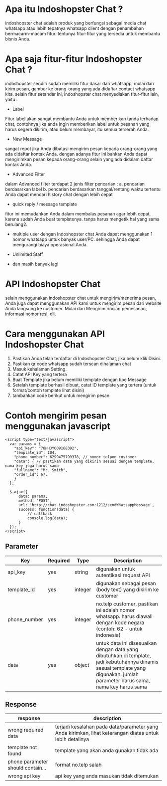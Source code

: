 # Apa itu Indoshopster Chat ?
indoshopster chat adalah produk yang berfungsi sebagai media chat whatsapp atau lebih tepatnya whatsapp client dengan penambahan bermacarm-macam fitur. tentunya fitur-fitur yang tersedia untuk membantu bisnis Anda.

# Apa saja fitur-fitur Indoshopster Chat ?
indoshopster sendiri sudah memiliki fitur dasar dari whatsapp, mulai dari kirim pesan, gambar ke orang-orang yang ada didaftar contact whatsapp kita. selain fitur setandar ini, indoshopster chat menyediakan fitur-fitur lain, yaitu :

- Label

Fitur label akan sangat membantu Anda untuk memberikan tanda terhadap chat, contohnya jika anda ingin memberikan label untuk pesanan yang harus segera dikirim, atau belum membayar, itu semua terserah Anda.


- New Message

sangat repot jika Anda dibatasi mengirim pesan kepada orang-orang yang ada didaftar kontak Anda. dengan adanya fitur ini bahkan Anda dapat mengirimkan pesan kepada orang-orang selain yang ada didalam daftar kontak Anda.


- Advanced Filter

dalam Advanced filter terdapat 2 jenis filter pencarian :
a. pencarian berdasarkan label
b. pencarian berdasarkan tanggal/rentang waktu tertentu
Anda dapat mencari history chat dengan lebih cepat


- quick reply / message template

fitur ini memudahkan Anda dalam membalas pesanan agar lebih cepat, karena sudah Anda buat templatenya. tanpa harus mengetik hal yang sama berulang2.

- multiple user
dengan Indoshopster chat Anda dapat menggunakan 1 nomor whatsapp untuk banyak user/PC. sehingga Anda dapat mengurangi biaya operasional Anda.

- Unlimited Staff
- dan masih banyak lagi

# API Indoshopster Chat
selain menggunakan indoshopster chat untuk mengirim/menerima pesan, Anda juga dapat menggunakan API kami untuk mengirim pesan dari website Anda langsung ke customer. Mulai dari Mengirim rincian pemesanan, informasi nomor resi, dll.

# Cara menggunakan API Indoshopster Chat
1. Pastikan Anda telah terdaftar di Indoshopster Chat, jika belum klik Disini.
2. Pastikan qr code whatsapp sudah terscan dihalaman chat
3. Masuk kehalaman Setting.
4. Catat API Key yang tertera
5. Buat Template jika belum memiliki template dengan tipe Message
6. Setelah template berhasil dibuat, catat ID template yang tertera (untuk format/contoh template lihat disini)
7. tambahkan code berikut untuk mengirim pesan

# Contoh mengirim pesan menggunakan javascript
```
<script type="text/javascript">
  var params = {
    "api_key": "78HHJYO09188392", 
    "template_id": 104, 
    "phone_number": 6299475799378, // nomor telpon customer
    "data": { // pastikan data yang dikirin sesuai dengan template, nama key juga harus sama
	"fullname": "Mr. Smith", 
	"order_id": 67,
    }
  };
  
  $.ajax({
      data: params,
      method: "POST",
      url: 'http://chat.indoshopster.com:1212/sendWhatsappMessage',                      
      success: function(data) {
      	  // callback
          console.log(data);
      }
  });
</script>
```

## Parameter
| Key  |  Required | Type  | Description  |
| ------------ | ------------ | ------------ | ------------ |
|  api_key |  yes | string  |  digunakan untuk autentikasi request API |
|  template_id | yes  | integer  | digunakan sebagai pesan (body text) yang dikirim ke customer  |
| phone_number  | yes  | integer  | no.telp customer, pastikan ini adalah nomor whatsapp. harus diawali dengan kode negara (contoh: 62 - untuk indonesia)  |
| data  |  yes | object  |  untuk data ini disesuaikan dengan data yang dibutuhkan di template, jadi kebutuhannya dinamis sesuai template yang digunakan. jumlah parameter harus sama, nama key harus sama |


## Response
|  response  |  description  |
| ------------ | ------------ |
|  wrong required data  |  terjadi kesalahan pada data/parameter yang Anda kirimkan, lihat keterangan diatas untuk lebih detailnya  |
|  template not found  |  template yang akan anda gunakan tidak ada  |
|  phone parameter should contain...  |  format no.telp salah  |
|  wrong api key  |  api key yang anda masukan tidak ditemukan  |



